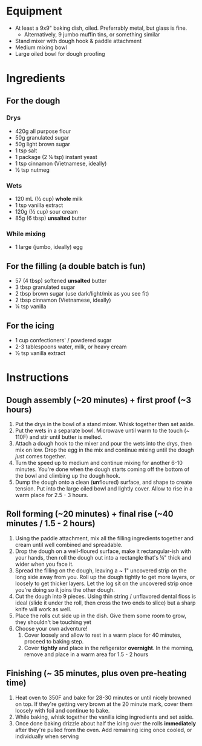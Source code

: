 # Equipment
* At least a 9x9" baking dish, oiled. Preferrably metal, but glass is fine.
  * Alternatively, 9 jumbo muffin tins, or something similar
* Stand mixer with dough hook & paddle attachment
* Medium mixing bowl
* Large oiled bowl for dough proofing

# Ingredients
## For the dough
### Drys
* 420g all purpose flour
* 50g granulated sugar
* 50g light brown sugar
* 1 tsp salt
* 1 package (2 ¼ tsp) instant yeast
* 1 tsp cinnamon (Vietnamese, ideally)
* ½ tsp nutmeg
### Wets
* 120 mL (½ cup) **whole** milk
* 1 tsp vanilla extract
* 120g (½ cup) sour cream
* 85g (6 tbsp) **unsalted** butter
### While mixing
* 1 large (jumbo, ideally) egg

## For the filling (a double batch is fun)
* 57 (4 tbsp) softened **unsalted** butter
* 3 tbsp granulated sugar
* 2 tbsp brown sugar (use dark/light/mix as you see fit)
* 2 tbsp cinnamon (Vietnamese, ideally)
* ¼ tsp vanilla

## For the icing
* 1 cup confectioners' / powdered sugar
* 2-3 tablespoons water, milk, or heavy cream
* ½ tsp vanilla extract

# Instructions
## Dough assembly (~20 minutes) + first proof (~3 hours)
1. Put the drys in the bowl of a stand mixer. Whisk together then set aside.
2. Put the wets in a separate bowl. Microwave until warm to the touch (~ 110F) and stir until butter is melted.
3. Attach a dough hook to the mixer and pour the wets into the drys, then mix on low. Drop the egg in the mix and continue mixing until the dough _just_ comes together.
4. Turn the speed up to medium and continue mixing for another 6-10 minutes. You're done when the dough starts coming off the bottom of the bowl and climbing up the dough hook.
5. Dump the dough onto a clean (**un**floured) surface, and shape to create tension. Put into the large oiled bowl and lightly cover. Allow to rise in a warm place for 2.5 - 3 hours.

## Roll forming (~20 minutes) + final rise (~40 minutes / 1.5 - 2 hours)
1. Using the paddle attachment, mix all the filling ingredients together and cream until well combined and spreadable.
2. Drop the dough on a well-floured surface, make it rectangular-ish with your hands, then roll the dough out into a rectangle that's ¼" thick and wider when you face it.
3. Spread the filling on the dough, leaving a ~ 1" uncovered strip on the long side away from you. Roll up the dough tightly to get more layers, or loosely to get thicker layers. Let the log sit on the uncovered strip once you're doing so it joins the other dough.
4. Cut the dough into 9 pieces. Using thin string / unflavored dental floss is ideal (slide it under the roll, then cross the two ends to slice) but a sharp knife will work as well.
5. Place the rolls cut side up in the dish. Give them some room to grow, they shouldn't be touching yet
6. Choose your own adventure!
    1. Cover loosely and allow to rest in a warm place for 40 minutes, proceed to baking step.
    2. Cover **tightly** and place in the refigerator **overnight**. In the morning, remove and place in a warm area for 1.5 - 2 hours

## Finishing (~ 35 minutes, plus oven pre-heating time)
1. Heat oven to 350F and bake for 28-30 minutes or until nicely browned on top. If they're getting very brown at the 20 minute mark, cover them loosely with foil and continue to bake.
2. While baking, whisk together the vanilla icing ingredients and set aside.
3. Once done baking drizzle about half the icing over the rolls **immediately** after they're pulled from the oven. Add remaining icing once cooled, or individually when serving
